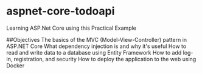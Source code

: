 # aspnet-core-todoapi
Learning ASP.Net Core using this Practical Example

##Objectives
The basics of the MVC (Model-View-Controller) pattern in ASP.NET Core
What dependency injection is and why it's useful
How to read and write data to a database using Entity Framework
How to add log-in, registration, and security
How to deploy the application to the web using Docker

